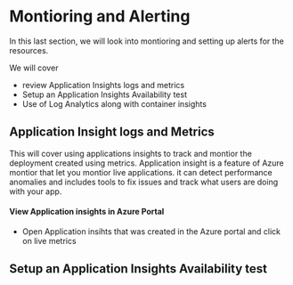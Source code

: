 # Montioring and Alerting #

In this last section, we will look into montioring and setting up alerts for the resources. 

We will cover 

- review Application Insights logs and metrics
- Setup an Application Insights Availability test
- Use of Log Analytics along with container insights

## Application Insight logs and Metrics ##

This will cover using applications insights to track and montior the deployment created using metrics. Application insight is a feature of Azure montior that let you montior live applications. it can detect performance anomalies and includes tools to fix issues and track what users are doing with your app. 

#### View Application insights in Azure Portal ####

- Open Application insihts that was created in the Azure portal and click on live metrics 




## Setup an Application Insights Availability test ##